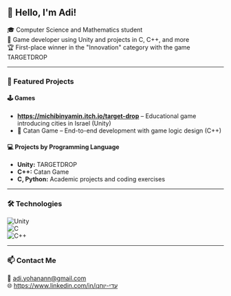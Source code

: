 
## 👋 Hello, I'm Adi!  
🎓 Computer Science and Mathematics student  
🚀 Game developer using Unity and projects in C, C++, and more  
🏆 First-place winner in the "Innovation" category with the game TARGETDROP  

---

### 🧩 Featured Projects
#### 🕹️ Games
- **https://michibinyamin.itch.io/target-drop** – Educational game introducing cities in Israel (Unity)
- 🎲 Catan Game – End-to-end development with game logic design (C++)

#### 💻 Projects by Programming Language
- **Unity:** TARGETDROP
- **C++:** Catan Game
- **C, Python:** Academic projects and coding exercises

---

### 🛠️ Technologies
![Unity](https://img.shields.io/badge/Unity-100000?style=for-the-badge&logo=unity&logoColor=white)  
![C](https://img.shields.io/badge/C-00599C?style=for-the-badge&logo=c&logoColor=white)  
![C++](https://img.shields.io/badge/C++-00599C?style=for-the-badge&logo=c%2B%2B&logoColor=white)  

---

### 📫 Contact Me
📧 adi.yohanann@gmail.com  
🌐 https://www.linkedin.com/in/עדי-יוחנן


<!---
adiyo1/adiyo1 is a ✨ special ✨ repository because its `README.md` (this file) appears on your GitHub profile.
You can click the Preview link to take a look at your changes.
--->
